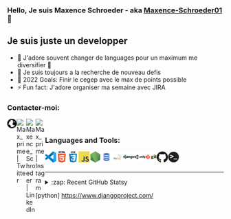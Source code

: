 ### Hello, Je suis Maxence Schroeder - aka [Maxence-Schroeder01][website] 👋 

## Je suis juste un developper

- 🌱 J'adore souvent changer de languages pour un maximum me diversifier 🤣
- 👯 Je suis toujours a la recherche de nouveau defis
- 🥅 2022 Goals: Finir le cegep avec le max de points possible
- ⚡ Fun fact: J'adore organiser ma semaine avec JIRA

### Contacter-moi:

[<img align="left" alt="Maxence-schroeder01" width="22px" src="https://raw.githubusercontent.com/iconic/open-iconic/master/svg/globe.svg" />][website]
[<img align="left" alt="Max_prime | Twitter" width="22px" src="https://cdn.jsdelivr.net/npm/simple-icons@v3/icons/twitter.svg" />][twitter]
[<img align="left" alt="Maxence_Schroeder | LinkedIn" width="22px" src="https://cdn.jsdelivr.net/npm/simple-icons@v3/icons/linkedin.svg" />][linkedin]
[<img align="left" alt="Max_prime | Instagram" width="22px" src="https://cdn.jsdelivr.net/npm/simple-icons@v3/icons/instagram.svg" />][instagram]

<br />

### Languages and Tools:

[<img align="left" alt="Visual Studio Code" width="26px" src="https://raw.githubusercontent.com/github/explore/80688e429a7d4ef2fca1e82350fe8e3517d3494d/topics/visual-studio-code/visual-studio-code.png" />][webdevplaylist]
[<img align="left" alt="HTML5" width="26px" src="https://raw.githubusercontent.com/github/explore/80688e429a7d4ef2fca1e82350fe8e3517d3494d/topics/html/html.png" />][webdevplaylist]
[<img align="left" alt="CSS3" width="26px" src="https://raw.githubusercontent.com/github/explore/80688e429a7d4ef2fca1e82350fe8e3517d3494d/topics/css/css.png" />][cssplaylist]
[<img align="left" alt="JavaScript" width="26px" src="https://raw.githubusercontent.com/github/explore/80688e429a7d4ef2fca1e82350fe8e3517d3494d/topics/javascript/javascript.png" />][jsplaylist]
[<img align="left" alt="Node.js" width="26px" src="https://raw.githubusercontent.com/github/explore/80688e429a7d4ef2fca1e82350fe8e3517d3494d/topics/nodejs/nodejs.png" />][webdevplaylist]
[<img align="left" alt="SQL" width="26px" src="https://raw.githubusercontent.com/github/explore/80688e429a7d4ef2fca1e82350fe8e3517d3494d/topics/sql/sql.png" />][webdevplaylist]
[<img align="left" alt="MySQL" width="26px" src="https://raw.githubusercontent.com/github/explore/80688e429a7d4ef2fca1e82350fe8e3517d3494d/topics/mysql/mysql.png" />][webdevplaylist]
[<img align="left" alt="Python-Django" width="26px" src="https://raw.githubusercontent.com/github/explore/80688e429a7d4ef2fca1e82350fe8e3517d3494d/topics/django/django.png" />][webdevplaylist]
[<img align="left" alt="Unity" width="26px" src="https://raw.githubusercontent.com/github/explore/80688e429a7d4ef2fca1e82350fe8e3517d3494d/topics/unity/unity.png" />][Unity]
[<img align="left" alt="Git" width="26px" src="https://raw.githubusercontent.com/github/explore/80688e429a7d4ef2fca1e82350fe8e3517d3494d/topics/git/git.png" />][webdevplaylist]
[<img align="left" alt="GitHub" width="26px" src="https://raw.githubusercontent.com/github/explore/78df643247d429f6cc873026c0622819ad797942/topics/github/github.png" />][webdevplaylist]
[<img align="left" alt="Terminal" width="26px" src="https://raw.githubusercontent.com/github/explore/80688e429a7d4ef2fca1e82350fe8e3517d3494d/topics/terminal/terminal.png" />][webdevplaylist]

<br />
<br />

---

<details>
  <summary>:zap: Recent GitHub Statsy</summary>
  
<!--START_SECTION:activity-->
[![willianrod's wakatime stats](https://github-readme-stats.vercel.app/api/wakatime?Maxence-schroeder01=willianrod)](https://github.com/anuraghazra/github-readme-stats)
<!--END_SECTION:activity-->

</details>

[website]: https://maxence-schroeder.com
[twitter]: https://twitter.com/MaxPrime__
[instagram]: https://www.instagram.com/prime.max/
[linkedin]: https://www.linkedin.com/in/maxence-schroeder-64056a197/
[webdevplaylist]: https://www.youtube.com/playlist?list=PLkwxH9e_vrAJ0WbEsFA9W3I1W-g_BTsbt
[jsplaylist]: https://www.youtube.com/playlist?list=PLkwxH9e_vrALRJKu7wfXby3MKeflhTu6B
[cssplaylist]: https://www.youtube.com/playlist?list=PLkwxH9e_vrALSdvZuEh6gqQdmDoDIoqz4
[reactplaylist]: https://www.youtube.com/playlist?list=PLkwxH9e_vrAK4TdffpxKY3QGyHCpxFcQ0
[Unity]: https://unity.com/
[python] https://www.djangoproject.com/
